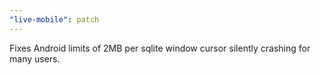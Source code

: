 ```yaml
---
"live-mobile": patch
---
```


Fixes Android limits of 2MB per sqlite window cursor silently crashing for many users.
